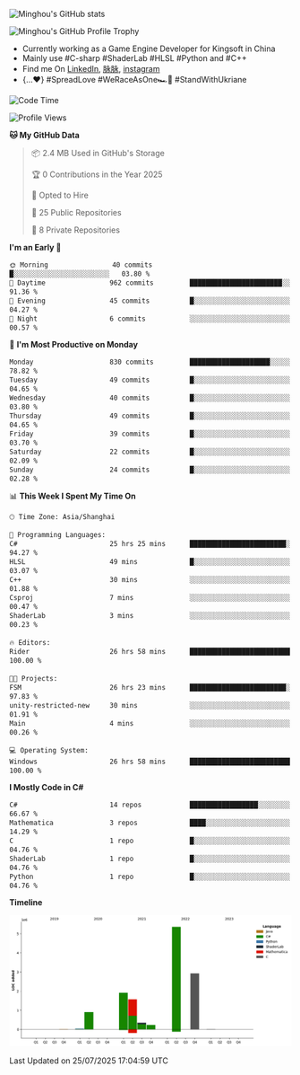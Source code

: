 ![Minghou's GitHub stats](https://github-readme-stats.vercel.app/api?username=Minghou-Lei&include_all_commits=true&show_icons=true&theme=radical)

![Minghou's GitHub Profile Trophy](https://github-profile-trophy.vercel.app/?username=Minghou-Lei&theme=onedark)

- Currently working as a Game Engine Developer for Kingsoft in China
- Mainly use #C-sharp #ShaderLab #HLSL #Python and #C++
- Find me On [LinkedIn](https://www.linkedin.com/in/%E6%98%8E%E7%9A%93-%E6%9D%8E-597356105/), [脉脉](https://maimai.cn/contact/share/card?u=kgmsdwiqpe9a&_share_channel=copy_link), [instagram](https://www.instagram.com/mistletoer76/)
- {...♥️} #SpreadLove #WeRaceAsOne🏎🌈 #StandWithUkriane

<!-- ![Minghou's GitHub stats](https://github-readme-stats.vercel.app/api/top-langs/?username=Minghou-lei&layout=compact&theme=radical) -->

<!--START_SECTION:waka-->
![Code Time](http://img.shields.io/badge/Code%20Time-847%20hrs%2019%20mins-blue)

![Profile Views](http://img.shields.io/badge/Profile%20Views-1-blue)

**🐱 My GitHub Data** 

> 📦 2.4 MB Used in GitHub's Storage 
 > 
> 🏆 0 Contributions in the Year 2025
 > 
> 💼 Opted to Hire
 > 
> 📜 25 Public Repositories 
 > 
> 🔑 8 Private Repositories 
 > 
**I'm an Early 🐤** 

```text
🌞 Morning                40 commits          █░░░░░░░░░░░░░░░░░░░░░░░░   03.80 % 
🌆 Daytime                962 commits         ███████████████████████░░   91.36 % 
🌃 Evening                45 commits          █░░░░░░░░░░░░░░░░░░░░░░░░   04.27 % 
🌙 Night                  6 commits           ░░░░░░░░░░░░░░░░░░░░░░░░░   00.57 % 
```
📅 **I'm Most Productive on Monday** 

```text
Monday                   830 commits         ████████████████████░░░░░   78.82 % 
Tuesday                  49 commits          █░░░░░░░░░░░░░░░░░░░░░░░░   04.65 % 
Wednesday                40 commits          █░░░░░░░░░░░░░░░░░░░░░░░░   03.80 % 
Thursday                 49 commits          █░░░░░░░░░░░░░░░░░░░░░░░░   04.65 % 
Friday                   39 commits          █░░░░░░░░░░░░░░░░░░░░░░░░   03.70 % 
Saturday                 22 commits          █░░░░░░░░░░░░░░░░░░░░░░░░   02.09 % 
Sunday                   24 commits          █░░░░░░░░░░░░░░░░░░░░░░░░   02.28 % 
```


📊 **This Week I Spent My Time On** 

```text
🕑︎ Time Zone: Asia/Shanghai

💬 Programming Languages: 
C#                       25 hrs 25 mins      ████████████████████████░   94.27 % 
HLSL                     49 mins             █░░░░░░░░░░░░░░░░░░░░░░░░   03.07 % 
C++                      30 mins             ░░░░░░░░░░░░░░░░░░░░░░░░░   01.88 % 
Csproj                   7 mins              ░░░░░░░░░░░░░░░░░░░░░░░░░   00.47 % 
ShaderLab                3 mins              ░░░░░░░░░░░░░░░░░░░░░░░░░   00.23 % 

🔥 Editors: 
Rider                    26 hrs 58 mins      █████████████████████████   100.00 % 

🐱‍💻 Projects: 
FSM                      26 hrs 23 mins      ████████████████████████░   97.83 % 
unity-restricted-new     30 mins             ░░░░░░░░░░░░░░░░░░░░░░░░░   01.91 % 
Main                     4 mins              ░░░░░░░░░░░░░░░░░░░░░░░░░   00.26 % 

💻 Operating System: 
Windows                  26 hrs 58 mins      █████████████████████████   100.00 % 
```

**I Mostly Code in C#** 

```text
C#                       14 repos            █████████████████░░░░░░░░   66.67 % 
Mathematica              3 repos             ████░░░░░░░░░░░░░░░░░░░░░   14.29 % 
C                        1 repo              █░░░░░░░░░░░░░░░░░░░░░░░░   04.76 % 
ShaderLab                1 repo              █░░░░░░░░░░░░░░░░░░░░░░░░   04.76 % 
Python                   1 repo              █░░░░░░░░░░░░░░░░░░░░░░░░   04.76 % 
```



**Timeline**

![Lines of Code chart](https://raw.githubusercontent.com/Minghou-Lei/Minghou-Lei/main/assets/bar_graph.png)


 Last Updated on 25/07/2025 17:04:59 UTC
<!--END_SECTION:waka-->
